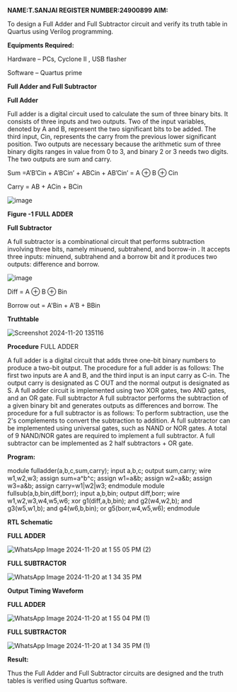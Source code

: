 **NAME:T.SANJAI
REGISTER NUMBER:24900899**
**AIM:**

To design a Full Adder and Full Subtractor circuit and verify its truth table in Quartus using Verilog programming.

**Equipments Required:**

Hardware – PCs, Cyclone II , USB flasher

Software – Quartus prime

**Full Adder and Full Subtractor**

**Full Adder**

Full adder is a digital circuit used to calculate the sum of three binary bits. It consists of three inputs and two outputs. Two of the input variables, denoted by A and B, represent the two significant bits to be added. The third input, Cin, represents the carry from the previous lower significant position. Two outputs are necessary because the arithmetic sum of three binary digits ranges in value from 0 to 3, and binary 2 or 3 needs two digits. The two outputs are sum and carry.

Sum =A’B’Cin + A’BCin’ + ABCin + AB’Cin’ = A ⊕ B ⊕ Cin 

Carry = AB + ACin + BCin

![image](https://github.com/naavaneetha/FULL_ADDER_SUBTRACTOR/assets/154305477/0f30ba51-5ffb-4198-845f-18e054f675e7)

**Figure -1 FULL ADDER**

**Full Subtractor**

A full subtractor is a combinational circuit that performs subtraction involving three bits, namely minuend, subtrahend, and borrow-in . It accepts three inputs: minuend, subtrahend and a borrow bit and it produces two outputs: difference and borrow.

![image](https://github.com/naavaneetha/FULL_ADDER_SUBTRACTOR/assets/154305477/02b24f51-ab51-4304-9ad6-7b81ffc1ead5)

Diff = A ⊕ B ⊕ Bin 

Borrow out = A'Bin + A'B + BBin

**Truthtable**

![Screenshot 2024-11-20 135116](https://github.com/user-attachments/assets/b2ef76cc-7415-4ba6-bd57-33836d2d77ab)


**Procedure**
FULL ADDER

A full adder is a digital circuit that adds three one-bit binary numbers to produce a two-bit output. The procedure for a full adder is as follows: 
The first two inputs are A and B, and the third input is an input carry as C-in. 
The output carry is designated as C OUT and the normal output is designated as S. 
A full adder circuit is implemented using two XOR gates, two AND gates, and an OR gate. 
Full subtractor
A full subtractor performs the subtraction of a given binary bit and generates outputs as differences and borrow. The procedure for a full subtractor is as follows: 
To perform subtraction, use the 2's complements to convert the subtraction to addition. 
A full subtractor can be implemented using universal gates, such as NAND or NOR gates. 
A total of 9 NAND/NOR gates are required to implement a full subtractor. 
A full subtractor can be implemented as 2 half subtractors + OR gate. 



**Program:**

module fulladder(a,b,c,sum,carry);
input a,b,c;
output sum,carry;
wire w1,w2,w3;
assign sum=a^b^c;
assign w1=a&b;
assign w2=a&b;
assign w3=a&b;
assign carry=w1|w2|w3;
endmodule
module fullsub(a,b,bin,diff,borr);
input a,b,bin;
output diff,borr;
wire w1,w2,w3,w4,w5,w6;
xor g1(diff,a,b,bin);
and g2(w4,w2,b);
and g3(w5,w1,b);
and g4(w6,b,bin);
or g5(borr,w4,w5,w6);
endmodule

**RTL Schematic**

**FULL ADDER**

![WhatsApp Image 2024-11-20 at 1 55 05 PM (2)](https://github.com/user-attachments/assets/7e521768-ae73-497d-87b5-00ecca65b7cd)

**FULL SUBTRACTOR**

![WhatsApp Image 2024-11-20 at 1 34 35 PM](https://github.com/user-attachments/assets/841dbcee-e677-47bc-8d0a-da018fefa2d7)



**Output Timing Waveform**

**FULL ADDER**

![WhatsApp Image 2024-11-20 at 1 55 04 PM (1)](https://github.com/user-attachments/assets/0f818eb7-dd37-43ca-a6f0-e215d62920c8)

**FULL SUBTRACTOR**

![WhatsApp Image 2024-11-20 at 1 34 35 PM (1)](https://github.com/user-attachments/assets/2949e9d7-b260-4a27-aeae-3b1751489c8f)


**Result:**

Thus the Full Adder and Full Subtractor circuits are designed and the truth tables is verified using Quartus software.



